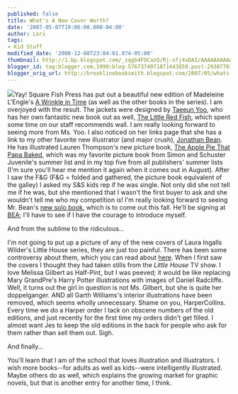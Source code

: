 ```yaml
---
published: false
title: What's A New Cover Worth?
date: '2007-05-07T19:06:00.000-04:00'
author: Lori
tags:
- Kid Stuff
modified_date: '2008-12-08T23:04:01.974-05:00'
thumbnail: http://1.bp.blogspot.com/_zqgb4FOCazQ/Rj-xfj4xDAI/AAAAAAAAAA0/ZATZf0u9hkY/s72-c/AWrinkleinTime.jpg
blogger_id: tag:blogger.com,1999:blog-5767374071871443859.post-2930776755574020442
blogger_orig_url: http://brooklinebooksmith.blogspot.com/2007/05/whats-new-cover-worth_07.html
---
```

![](http://1.bp.blogspot.com/_zqgb4FOCazQ/Rj-xfj4xDAI/AAAAAAAAAA0/ZATZf0u9hkY/s320/AWrinkleinTime.jpg)Yay! Square Fish Press has put out a beautiful new edition of Madeleine L'Engle's [A Wrinkle in Time](http://brookline.booksense.com/NASApp/store/Product?s=showproduct&isbn=9780312367541) (as well as the other books in the series). I am overjoyed with the result. The jackets were designed by [Taeeun Yoo](http://www.taeeunyoo.com/index.htm), who has her own fantastic new book out as well, [The Little Red Fish](http://brookline.booksense.com/NASApp/store/Product?s=showproduct&isbn=9780803731455), which spent some time on our staff recommends wall. I am really looking forward to seeing more from Ms. Yoo. I also noticed on her links page that she has a link to my other favorite new illustrator (and major crush), [Jonathan Bean](http://www.jonathanbean.com/index.html). He has illustrated Lauren Thompson's new picture book, [The Apple Pie That Papa Baked](http://brookline.booksense.com/NASApp/store/Search;jsessionid=abcyNQKphyynx6kggLOjr), which was my favorite picture book from Simon and Schuster Juvenile's summer list and in my top five from all publishers' summer lists (I'm sure you'll hear me mention it again when it comes out in August). After I saw the F&G (F&G = folded and gathered, the picture book equivalent of the galley) I asked my S&S kids rep if he was single. Not only did she not tell me if he was, but she mentioned that I wasn't the first buyer to ask and she wouldn't tell me who my competition is! I'm really looking forward to seeing Mr. Bean's [new solo book](http://brookline.booksense.com/NASApp/store/Product?s=showproduct&isbn=9780374304461), which is to come out this fall. He'll be signing at [BEA](http://bookexpoamerica.com/App/homepage.cfm?moduleid=42&appname=288); I'll have to see if I have the courage to introduce myself.

And from the sublime to the ridiculous...

I'm not going to put up a picture of any of the new covers of Laura Ingalls Wilder's Little House series, they are just too painful. There has been some controversy about them, which you can read about [here](http://www.publishersweekly.com/article/CA6396630.html). When I first saw the covers I thought they had taken stills from the _Little House_ TV show. I love Melissa Gilbert as Half-Pint, but I was peeved; it would be like replacing Mary GrandPre's Harry Potter illustrations with images of Daniel Radcliffe. Well, it turns out the girl in question is not Ms. Gilbert, but she is quite her doppelganger. AND all Garth Williams's interior illustrations have been removed, which seems wholly unnecessary. Shame on you, HarperCollins. Every time we do a Harper order I tack on obscene numbers of the old editions, and just recently for the first time my orders didn't get filled. I almost want Jes to keep the old editions in the back for people who ask for them rather than sell them out. Sigh.

And finally...

You'll learn that I am of the school that loves illustration and illustrators. I wish more books--for adults as well as kids--were intelligently illustrated. Maybe others do as well, which explains the growing market for graphic novels, but that is another entry for another time, I think.
